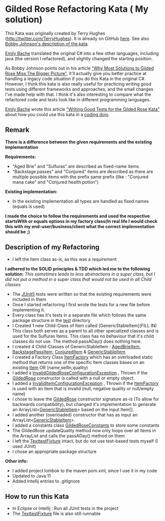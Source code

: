 # Gilded Rose Refactoring Kata ( My solution)

This Kata was originally created by Terry Hughes (http://twitter.com/TerryHughes). It is already on GitHub [here](https://github.com/NotMyself/GildedRose). See also [Bobby Johnson's description of the kata](http://iamnotmyself.com/2011/02/13/refactor-this-the-gilded-rose-kata/).

[Emily Bache](https://github.com/emilybache) translated the original C# into a few other languages, including java (the version I refactored), and slightly changed the starting position.

As Bobby Johnson points out in his article ["Why Most Solutions to Gilded Rose Miss The Bigger Picture"](http://iamnotmyself.com/2012/12/07/why-most-solutions-to-gilded-rose-miss-the-bigger-picture), it'll actually give you
better practice at handling a legacy code situation if you do this Kata in the original C#. However, I think this kata
is also really useful for practicing writing good tests using different frameworks and approaches, and the small changes I've made help with that. I think it's also interesting to compare what the refactored code and tests look like in different programming languages.

[Emily Bache](https://github.com/emilybache) wrote this article ["Writing Good Tests for the Gilded Rose Kata"](http://coding-is-like-cooking.info/2013/03/writing-good-tests-for-the-gilded-rose-kata/) about how you could use this kata in a [coding dojo](https://leanpub.com/codingdojohandbook).

## Remark
<b>There is a difference between the given requirements and the existing implementation</b>

<b>Requirements:</b>

 - "Aged Brie" and "Sulfuras" are described as fixed-name items
 - "Backstage passes" and "Conjured" items are described as there are multiple possible items with the prefix same prefix (like : "Conjured mana cake" and "Conjured health potion")
 
<b>Existing implementation:</b>
- In the existing implementation all types are handled as fixed  names (equals is used)

<b>I made the choice to follow the requirements and used the respective startsWith or equals options in my factory class(In real life I would check this with my end-user/business/client what the correct implementation should be ;)</b>
## Description of my Refactoring

- I left the Item class as-is, as this was a requirement

<b>I adhered to the SOLID principles & TDD which led me to the following solution:</b>
*This sometimes leads to less abstractions in a super class, but I did not put a method in a super class that would not be used in all Child classes*

- The [JUnit5](https://junit.org/junit5/) tests were written so that the existing requirements were included in them
- Once I started refactoring I first wrote the tests for a new file before implementing it.
- Every class has it's tests in a separate file which follows the same package structure in the [test](./src/test) directory
- I Created 1 new Child-Class of Item called [GenericStableItem](FILL IN) This class both serves as a parent to all other specialized classes and is used for the Sulfuras Items. This class has no behaviour that it's child classes do not use. The method passADay() does nothing here.
- I created 4 Child-Classes of GenericStableItem : [AgedBrieItem](./src/main/java/com/gildedrose/model/AgedBrieItem.java), [BackstagePassItem](./src/main/java/com/gildedrose/model/BackstagePassItem.java), [ConjuredItem](./src/main/java/com/gildedrose/model/ConjuredItem.java) & [GenericStableItem](./src/main/java/com/gildedrose/model/GenericStableItem.java) 
- I created a Factory Class [ItemFactory](./src/main/java/com/gildedrose/model/factory/ItemFactory.java) which has an overloaded static method that returns one of the specific Item classes bases on an existing [Item](./src/main/java/com/gildedrose/model/Item.java) OR (name,sellIn,quality)
- I added a [InvalidGildedRoseConfigurationException](./src/main/java/com/gildedrose/exceptions/InvalidGildedRoseConfigurationException.java)  , Thrown if the [GildedRose](./src/main/java/com/gildedrose/GildedRose.java) constructor is called with a null or empty object.
- I added a [InvalidItemConfigurationException](./src/main/java/com/gildedrose/exceptions/InvalidItemConfigurationException.java)  , Thrown if the [ItemFactory](./src/main/java/com/gildedrose/model/factory/ItemFactory.java) is used with an Item that is invalid (null, negative quality or null/empty name)
- I chose to leave the [GildedRose](./src/main/java/com/gildedrose/GildedRose.java) constructor signature as-is (To allow for backwards compatibility), but changed it's implementation to generate an ArrayList<[GenericStableItem](./src/main/java/com/gildedrose/model/GenericStableItem.java)> based on the input Item[].
- I added another (overloaded) constructor that has as input an ArrayList<[GenericStableItem](./src/main/java/com/gildedrose/model/GenericStableItem.java)>.
- I added a constants class [GildedRoseConstants](./src/main/java/com/gildedrose/constants/GildedRoseConstants.java) to store some constants
- The GildedRose updateQuality method now only loops over all items in the ArrayList<GenericStableItem> and calls the passADay() method on them
- I left the [TexttestFixture](./src/test/java/com/gildedrose/TexttestFixture.java) intact, but do not use text-based tests myself (I used JUnit)
- I chose an appropriate package structure

<b>Other info:</b> 

- I added project lombok to the maven pom.xml, since I use it in my code
- Updated to Java 11
- Added Intellij entries to .gitIgnore 
## How to run this Kata

- In Eclipse or Intellij : Run all JUnit tests in the project
- The [TexttestFixture](./src/test/java/com/gildedrose/TexttestFixture.java) file is also still runnable